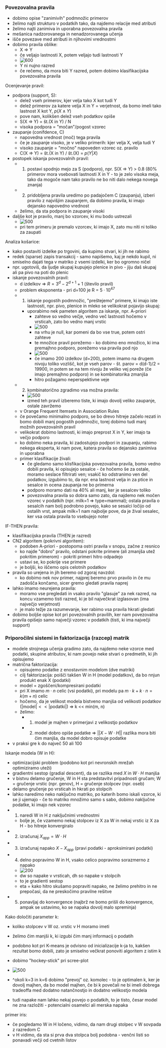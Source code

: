 ### Povezovalna pravila

- dobimo opise "zanimivih" podmnožic primerov
- želimo najti strukturo v podatkih tako, da najdemo relacije med atributi
- želimo najti zanimiva in uporabna povezovalna pravila
- mešanica nadzorovanega in nenadzorovanega učenja
- išče povezave med atributi in njihovimi vrednostmi
- dobimo pravila oblike:
	- X => Y
	- če veljajo lastnosti X, potem veljajo tudi lastnosti Y
	- ![600](../../Images3/Pasted%20image%2020250424135420.png)
	- Y ni nujno razred
	- če rečemo, da mora biti Y razred, potem dobimo klasifikacijska povezovalna pravila

Ocenjevanje pravil:
- podpora (support, S):
	- delež vseh primerov, kjer velja tako X kot tudi Y
	- delež primerov za katere velja X in Y = verjetnost, da bomo imeli tako lastnost X kot Y, $p(X \wedge Y)$
	- pove nam, kolikšen delež vseh podatkov opiše
	- S(X => Y) = št.(X in Y) / N
	- visoka podpora = "močan"/pogost vzorec
- zaupanje (conifdence, C)
	- napovedna vrednost (moč) tega pravila
	- če je zaupanje visoko, je v veliko primerih: kjer velja X, velja tudi Y
	- visoko zaupanje = "močno" napoveden vzorec oz. pravilo
	- C(X => Y) = št.(X in Y) / št.(X) = $p(Y | X)$
- postopek iskanja povezovalnih pravil:
	- 1. postavi spodnjo mejo za S (podporo), npr. S(X => Y) > 0.8 (80% primerov mora vsebovati lastnosti X in Y - to je zelo visoka meja, tako da mogoče nam tako pravilo ne bo niti dalo nekega novega znanja)
	- 2. pridobljena pravila uredimo po padajočem C (zaupanju), izberi pravilo z najvišjim zaupanjem, da dobimo pravila, ki imajo dejansko napovedno vrednost
	- želimo, da sta podpora in zaupanje visoki
- daljše kot je pravilo, manj bo vzorcev, ki mu bodo ustrezali
	- ![500](../../Images3/Pasted%20image%2020250508113632.png)
	- pri tem primeru je premalo vzorcev, ki imajo X, zato mu niti ni toliko za zaupati

Analiza košarice:
- kako postaviti izdelke po trgovini, da kupimo stvari, ki jih ne rabimo
- redek (sparse) zapis transakcij - samo napišemo, kaj je nekdo kupil, ni smiselno dajati tega v matriko z vsemi izdelki, ker bo ogromno ničel
- npr. ugotoviš, da ljudje skupaj kupujejo plenice in pivo - jiju daš skupaj ali pa pivo na poti do plenic
- iskanje povezovalnih pravil:
	- d izdelkov => $R = 3^d- 2^{d+1} + 1$ (število pravil)
	- problem eksponenta - pri d=100 je R = $5 \cdot 10^{47}$
	- 1. iskanje pogostih podmnožic, "preštejemo" primere, ki imajo iste lastnosti, npr. pivo, plenice in mleko se velikokrat pojavijo skupaj:
		- uporabimo nek pameten algoritem za iskanje, npr. A-priori
			- zahteve so vedno večje, vedno več lastnosti hočemo v vrsticah, zato bo vedno manj vrstic
			- ![500](../../Images3/Pasted%20image%2020250508115426.png)
			- na vrhu je null, kar pomeni da bo vse true, potem ostri zahteve
			- te množice pravil porežemo - ko dobimo eno množico, ki ima premajhno podporo, porežemo vsa pravila pod njo
			- ![500](../../Images3/Pasted%20image%2020250508115648.png)
			- če imamo 200 izdelkov (d=200), potem imamo na drugem nivoju toliko vozlišč, kot je vseh parov - št. parov = d(d-1)/2 = 19900, in potem se na tem nivoju že veliko vej poreže (če imajo premajhno podporo) in se kombinatorika zmanjša
			- hitro požagamo neperspektivne veje
	- 2. kombinatorično zgradimo vsa možna pravila:
		- ![500](../../Images3/Pasted%20image%2020250508115056.png)
		- izmed teh pravil izberemo tiste, ki imajo dovolj veliko zaupanje, ostale zavržemo
	- v Orange Frequent Itemsets in Association Rules
	- če povečamo minimalno podporo, se bo drevo hitreje začelo rezati in bomo dobili manj pogostih podmnožic, torej dobimo tudi manj možnih povezovalnih pravil
	- velikokrat dobimo lastnosti, ki imajo preprost X in Y, ker imajo ta večjo podporo
	- ko dobimo neka pravila, ki zadostujejo podpori in zaupanju, rabimo nekega eksperta, ki nam pove, katera pravila so dejansko zanimiva in uporabna
	- primer klasifikacije živali:
		- če gledamo samo klisfikacijska povezovalna pravila, bomo vedno dobili pravila, ki opisujejo sesalce - če hočemo še za ostale, moramo seslace filtrirati ven; vsakič ko odstranimo ven del podatkov, izgubimo to, da npr. ena lastnost velja in za ptice in sesalce in ocena zaupanja ne bo primerna
		- podporo moramo dati na 40% ali manj, ker je sesalcev toliko
		- povezovalna pravila so dobra samo zato, da najdemo nek močen vzorec v podatkih (npr. milk=1 => type=mammal); ostala pravila o sesalcih nam bolj podrobno povejo, kako se sesalci ločijo od ostalih vrst, ampak milk=1 nam najbolje pove, da je žival sesalec, ker vsa ostala pravila to vsebujejo noter

IF-THEN pravila:
- klasifikacijska pravila (THEN je razred)
- CN2 algoritem (pokrivni algoritem):
	- podoben A-priori - postopoma ostri pravila v snopu, začne z resnico
	- ko najde "dobro" pravilo, odstani pokrite primere (ali zmanjša utež pokritim primerom) - pokriti primeri hitro odpadejo
	- ustavi se, ko pokrije vse primere
	- je boljši, ko iščemo opis celotnih podatkov
- pravila so urejena in jih beremo od zgoraj navzdol:
	- ko dobimo nek nov primer, najprej beremo prvo pravilo in če mu zadošča končamo, sicer gremo gledati pravila naprej
- lahko imamo neurejena pravila:
	- moramo vse pregledati in vsako pravilo "glasuje" za nek razred, na koncu vzamemo tisti razred, ki je bil največkrat izglasovan (ima največjo verjetnost)
	- je malo težje za razumevanje, ker rabimo vsa pravila hkrati gledati
- dobimo boljše opise kot pri povezovalnih pravilih, ker nam povezovalna pravila opišejo samo največji vzorec v podatkih (tisti, ki ima največji support)

### Priporočilni sistemi in faktorizacija (razcep) matrik

- modele strojnega učenja gradimo zato, da najdemo neke vzorce med podatki, skupine atributov, ki nam povejo neke stvari o predmetih, ki jih opisujemo
- matrična faktorizacija:
	- opisujemo podatke z enostavnim modelom (dve matriki)
	- cilj faktorizacija: poišči takšen W in H (model podatkov), da bo nnjun produkt enak X (podatki)
	- model = zgoščeni/kompresirani podatki
	- pri X imamo $m \cdot n$ celic (vsi podatki), pri modelu pa $m \cdot k + k \cdot n = k(m +n)$ celic
	- hočemo, da je velikost modela bistveno manjša od velikosti podatkov ($|\text{model}| << |\text{podatki}|$) => k << min(m, n)
	- želimo:
		- 1. model je majhen v primerjavi z velikostjo podatkov
		- 2. model dobro opiše podatke => $||X - W\cdot H||$ razlika mora biti čim manjša, da model dobro opisuje podatke
- v praksi gre k do največ 50 ali 100

Iskanje modela (W in H):
- optimizacijski problem (podobno kot pri nevronskih mrežah optimiziramo uteži)
- gradientni sestop (gradial descent), da se razlika med $X$ in $W \cdot H$ manjša
- v bistvu delamo gručenje, W in H sta predstavitvi pripadnosti gručam; W = gručenje vrstic (npr. genov), H = gručenje stolpcev (npr. oseb)
- delamo gručenje po vrsticah in hkrati po stolpcih
- lahko naredimo neko naključno matriko, po katerih bomo iskali vzorce, ki se ji ujemajo - če to matriko množimo samo s sabo, dobimo naključne podatke, ki imajo nek vzorec
- 1. naredi W in H z naključnimi vrednostmi
	- bolje je, če vzamemo nekaj stolpcev iz X za W in nekaj vrstic iz X za H - bo hitreje konvergiralo
- 2. izračunaj $X_{app} = W \cdot H$
- 3. izračunaj napako $X - X_{app}$ (pravi podatki - aproksimirani podatki)
- 4. delno popravimo W in H, vsako celico popravimo sorazmerno z napako
	- ![200](../../Images3/Pasted%20image%2020250508133713.png)
	- dw so napake v vrsticah, dh so napake v stolpcih
	- to je gradienti sestop
	- eta = kako hitro skušamo popraviti napako, ne želimo prehitro in ne prepočasi, da ne preskočimo pravilne rešitve
- 5. ponavljaj do konvergence (najbrž ne bomo prišli do konvergence, ampak se ustavimo, ko se napaka dovolj malo spreminja)

Kako določiti parameter k:
- koliko stolpcev v W oz. vrstic v H moramo imeti
- želimo čim manjši k, ki izgubi čim manj informacij o podatih
- podobno kot pri K-means je odvisno od inicializacije k-ja to, kakšen rezultat bomo dobili, zato je smiselno večkrat ponoviti algoritem z istim k
- dobimo "hockey-stick" pri scree-plot
- ![500](../../Images3/Pasted%20image%2020250508135113.png)
- ^okoli k=3 in k=6 dobimo "prevoj" oz. komolec - to je optimalen k, ker je dovolj majhen, da bo model majhen, če bi k povečali ne bi imeli dobrega tradeoffa med dodatno natančnostjo in dodatno velikostjo modela

- tudi napake nam lahko nekaj povejo o podatkih, to je tisto, česar model ne zna razložiti - potencialni osamelci ali merska napaka

primer iris:
- če pogledamo W in H ločeno, vidimo, da nam drugi stolpec v W sovpada z razredom C
- v H vidimo, da sta si prva dva stolpca bolj podobna - venčni listi so ponavadi večji od cvetnih listov